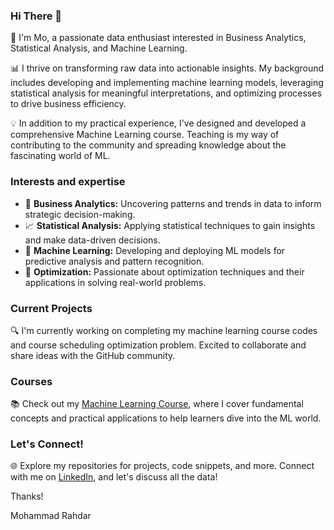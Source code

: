 ### Hi There 👋

🚀 I'm Mo, a passionate data enthusiast interested in Business Analytics, Statistical Analysis, and Machine Learning.

📊 I thrive on transforming raw data into actionable insights. My background includes developing and implementing machine learning models, leveraging statistical analysis for meaningful interpretations, and optimizing processes to drive business efficiency.

💡 In addition to my practical experience, I've designed and developed a comprehensive Machine Learning course. Teaching is my way of contributing to the community and spreading knowledge about the fascinating world of ML.

### Interests and expertise
- 👀 **Business Analytics:** Uncovering patterns and trends in data to inform strategic decision-making.  
- 📈 **Statistical Analysis:** Applying statistical techniques to gain insights and make data-driven decisions.
- 🧐 **Machine Learning:** Developing and deploying ML models for predictive analysis and pattern recognition.
- 🎯 **Optimization:** Passionate about optimization techniques and their applications in solving real-world problems.

### Current Projects

🔍 I'm currently working on completing my machine learning course codes and course scheduling optimization problem. Excited to collaborate and share ideas with the GitHub community.

### Courses

📚 Check out my [Machine Learning Course](https://github.com/mo-rahdar/Machine_Learning_Course), where I cover fundamental concepts and practical applications to help learners dive into the ML world.

### Let's Connect!

🌐 Explore my repositories for projects, code snippets, and more. Connect with me on [LinkedIn](https://www.linkedin.com/in/rahdar/), and let's discuss all the data!

Thanks!

Mohammad Rahdar
